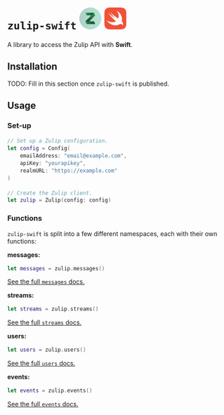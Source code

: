 # `zulip-swift` <img alt="Swift logo" src="assets/zulip-logo.png" height=50 /> <img alt="Swift logo" src="assets/swift-logo.png" height=50 />

A library to access the Zulip API with **Swift**.

## Installation

TODO: Fill in this section once `zulip-swift` is published.

## Usage

### Set-up

```swift
// Set up a Zulip configuration.
let config = Config(
    emailAddress: "email@example.com",
    apiKey: "yourapikey",
    realmURL: "https://example.com"
)

// Create the Zulip client.
let zulip = Zulip(config: config)
```

### Functions

`zulip-swift` is split into a few different namespaces, each with their own
functions:

**messages:**
```swift
let messages = zulip.messages()
```

[See the full `messages` docs.](docs/messages)

**streams:**
```swift
let streams = zulip.streams()
```

[See the full `streams` docs.](docs/streams)

**users:**
```swift
let users = zulip.users()
```

[See the full `users` docs.](docs/users)

**events:**
```swift
let events = zulip.events()
```

[See the full `events` docs.](docs/events)
